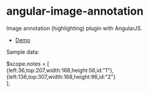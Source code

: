 # angular-image-annotation
Image annotation (highlighting) plugin with AngularJS.

* [Demo](http://gjk0090.github.io/angular-image-annotation  "Demo")


Sample data:

$scope.notes = [    
{left:36,top:207,width:168,height:56,id:"1"},    
{left:136,top:307,width:168,height:96,id:"2"}  
];
